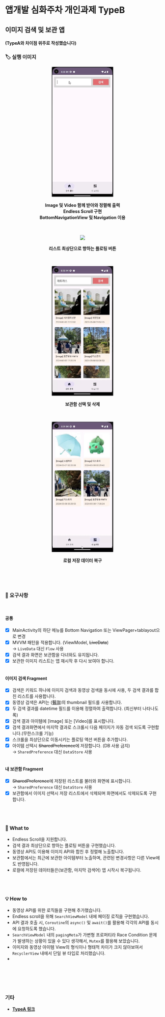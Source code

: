 # 앱개발 심화주차 개인과제 TypeB
## 이미지 검색 및 보관 앱
#### (TypeA와 차이점 위주로 작성했습니다)

### 🏷️ 실행 이미지
<div align = "center">
    <img src = "./screenshots/sc004.gif" width="200">
    <p></p>
    <b>Image 및 Video 함께 받아와 정렬해 출력</br>Endless Scroll 구현</br>BottomNavigationView 및 Navigation 이용</b>
    <p></p></br></br>
    <img src = "./screenshots/sc005.gif" width="200">
    <p></p>
    <b>리스트 최상단으로 향하는 플로팅 버튼</b>
    <p></p></br></br>
    <img src = "./screenshots/sc006.gif" width="200">
    <p></p>
    <b>보관함 선택 및 삭제</b>
    <p></p></br></br>
    <img src = "./screenshots/sc007.gif" width="200">
    <p></p>
    <b>로컬 저장 데이터 복구</b>
</div>
</br></br></br></br>

### 📌 요구사항
</br>

#### 공통

- [x]  MainActivity의 하단 메뉴를 Bottom Navigation 또는 ViewPager+tablayout으로 변경
- [x]  MVVM 패턴을 적용합니다. (ViewModel, ~~LiveData~~)</br>→ `LiveData` 대신 `Flow` 사용
- [x]  검색 결과 화면은 보관함을 다녀와도 유지됩니다.
- [x]  보관한 이미지 리스트는 앱 재시작 후 다시 보여야 합니다.
</br></br>

#### 이미지 검색 Fragment

- [x]  검색은 키워드 하나에 이미지 검색과 동영상 검색을 동시에 사용, 두 검색 결과를 합친 리스트를 사용합니다.
- [x]  동영상 검색은 API는 (**[링크](https://developers.kakao.com/docs/latest/ko/daum-search/dev-guide#search-video)**)의 thumbnail 필드를 사용합니다.
- [x]  두 검색 결과를 datetime 필드를 이용해 정렬하여 출력합니다. (최신부터 나타나도록)
- [x]  검색 결과 아이템에 [Image] 또는 [Video]를 표시합니다.
- [x]  검색 결과화면에서 마지막 결과로 스크롤시 다음 페이지가 자동 검색 되도록 구현합니다.(무한스크롤 기능)
- [x]  스크롤을 최상단으로 이동시키는 플로팅 액션 버튼을 추가합니다.
- [x]  아이템 선택시 ~~SharedPreference~~에 저장합니다. (DB 사용 금지)</br>→ `SharedPreference` 대신 `DataStore` 사용
</br></br>

#### 내 보관함 Fragment

- [x]  ~~SharedPreference~~에 저장된 리스트를 불러와 화면에 표시합니다.</br>→ `SharedPreference` 대신 `DataStore` 사용
- [x]  보관함에서 이미지 선택시 저장 리스트에서 삭제되며 화면에서도 삭제되도록 구현합니다.
</br></br></br></br>

### 📝 What to

- Endless Scroll을 지원합니다.
- 검색 결과 최상단으로 향하는 플로팅 버튼을 구현했습니다.
- 동영상 API도 이용해 이미지 API와 합친 후 정렬해 노출합니다.
- 보관함에서는 최근에 보관한 아이템부터 노출하며, 관련된 변경사항은 다른 View에도 반영됩니다.
- 로컬에 저장된 데이터들은(보관함, 마지막 검색어) 앱 시작시 복구됩니다.
</br></br></br></br>

### 💡 How to

- 동영상 API를 위한 로직들을 구현해 추가했습니다.
- Endless scroll을 위해 `SearchViewModel` 내에 페이징 로직을 구현했습니다.
- API 결과 호출 시, `Coroutine`의 `async()` 및 `await()`를 활용해 각각의 API를 동시에 요청하도록 했습니다.
- `SearchViewModel` 내의 `pagingMeta`가 가변형 프로퍼티라 Race Condition 문제가 발생하는 상황이 있을 수 있다 생각해서, `Mutex`를 활용해 보았습니다.
- 이미지와 동영상 아이템 View의 형식이나 형태적 차이가 크지 않아보여서 `RecyclerView` 내에서 단일 뷰 타입로 처리했습니다.
- 
</br></br></br></br>

### 기타
- **[TypeA 링크](https://github.com/winteryy/nbc_search/tree/main)**